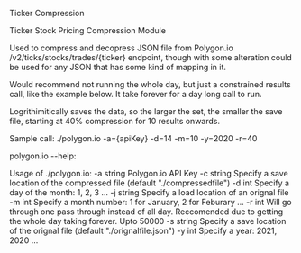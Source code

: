 Ticker Compression

Ticker Stock Pricing Compression Module 

Used to compress and decopress JSON file from Polygon.io /v2/ticks/stocks/trades/{ticker} endpoint, though with some alteration could be used for any JSON that has some kind of mapping in it. 

Would recommend not running the whole day, but just a constrained results call, like the example below. It take forever for a day long call to run.

Logrithimitically saves the data, so the larger the set, the smaller the save file, starting at 40% compression for 10 results onwards.

Sample call:
./polygon.io -a={apiKey} -d=14 -m=10 -y=2020 -r=40

polygon.io --help: 

Usage of ./polygon.io:
  -a string
    	Polygon.io API Key
  -c string
    	Specify a save location of the compressed file (default "./compressedfile")
  -d int
    	Specify a day of the month: 1, 2, 3 ...
  -j string
    	Specify a load location of an orignal file
  -m int
    	Specify a month number: 1 for January, 2 for Feburary ...
  -r int
    	Will go through one pass through instead of all day. Reccomended due to getting the whole day taking forever. Upto 50000
  -s string
    	Specify a save location of the orignal file (default "./orignalfile.json")
  -y int
    	Specify a year: 2021, 2020 ...

